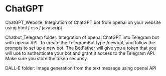 # ChatGPT

ChatGPT_Website:
Integration of ChatGPT bot from openai on your website using html / css / javascript

Chatbot_Telegram folder: 
Integration of openai ChatGPT into Telegram bot with openai API.
To create the TelegramBot type /newbot, and follow the prompts to set up a new bot. 
The BotFather will give you a token that you will use to authenticate your bot and grant it access to the Telegram API. 
Make sure you store the token securely.

DALL-E folder: 
Image generation from the text message using openai API 
